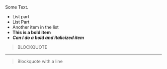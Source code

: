 Some Text.
* List part
* List Part
* Another item in the list
* **This is a bold item**
* ***Can I do a bold and italicized item***
> BLOCKQUOTE
*** 
> Blockquote with a line
